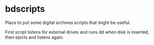 # bdscripts

Place to put some digital archives scripts that might be useful.

First script listens for external drives and runs dd when disk is inserted, then ejects and listens again.
